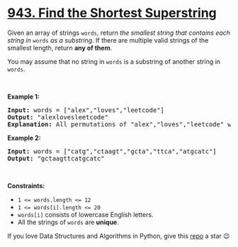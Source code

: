 # [943. Find the Shortest Superstring][title]

<p>Given an array of strings <code>words</code>, return <em>the smallest string that contains each string in</em> <code>words</code> <em>as a substring</em>. If there are multiple valid strings of the smallest length, return <strong>any of them</strong>.</p>
<p>You may assume that no string in <code>words</code> is a substring of another string in <code>words</code>.</p>
<p> </p>
<p><strong>Example 1:</strong></p>
<pre><strong>Input:</strong> words = ["alex","loves","leetcode"]
<strong>Output:</strong> "alexlovesleetcode"
<strong>Explanation:</strong> All permutations of "alex","loves","leetcode" would also be accepted.
</pre>
<p><strong>Example 2:</strong></p>
<pre><strong>Input:</strong> words = ["catg","ctaagt","gcta","ttca","atgcatc"]
<strong>Output:</strong> "gctaagttcatgcatc"
</pre>
<p> </p>
<p><strong>Constraints:</strong></p>
<ul>
<li><code>1 &lt;= words.length &lt;= 12</code></li>
<li><code>1 &lt;= words[i].length &lt;= 20</code></li>
<li><code>words[i]</code> consists of lowercase English letters.</li>
<li>All the strings of <code>words</code> are <strong>unique</strong>.</li>
</ul>


If you love Data Structures and Algorithms in Python, give this [repo][me] a star :wink:

[title]: https://leetcode.com/problems/find-the-shortest-superstring
[me]: https://github.com/bumblebee211196/awesome-python-leetcode